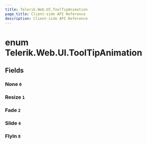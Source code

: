 ```yaml
---
title: Telerik.Web.UI.ToolTipAnimation
page_title: Client-side API Reference
description: Client-side API Reference
---
```


# enum Telerik.Web.UI.ToolTipAnimation

## Fields

### None `0`

### Resize `1`

### Fade `2`

### Slide `4`

### FlyIn `8`


